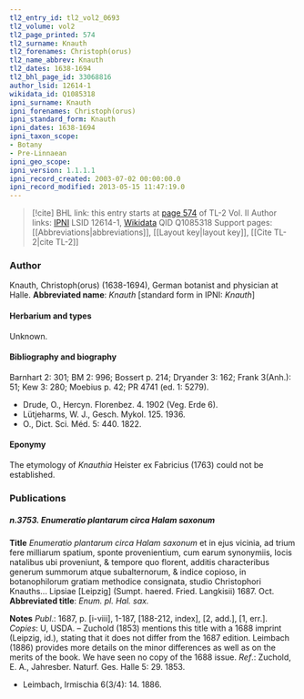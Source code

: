 ```yaml
---
tl2_entry_id: tl2_vol2_0693
tl2_volume: vol2
tl2_page_printed: 574
tl2_surname: Knauth
tl2_forenames: Christoph(orus)
tl2_name_abbrev: Knauth
tl2_dates: 1638-1694
tl2_bhl_page_id: 33068816
author_lsid: 12614-1
wikidata_id: Q1085318
ipni_surname: Knauth
ipni_forenames: Christoph(orus)
ipni_standard_form: Knauth
ipni_dates: 1638-1694
ipni_taxon_scope: 
- Botany
- Pre-Linnaean
ipni_geo_scope: 
ipni_version: 1.1.1.1
ipni_record_created: 2003-07-02 00:00:00.0
ipni_record_modified: 2013-05-15 11:47:19.0
---
```


> [!cite] BHL link: this entry starts at [page 574](https://www.biodiversitylibrary.org/page/33068816) of TL-2 Vol. II
> Author links: [IPNI](https://www.ipni.org/a/12614-1) LSID 12614-1, [Wikidata](https://www.wikidata.org/wiki/Q1085318) QID Q1085318
> Support pages: [[Abbreviations|abbreviations]], [[Layout key|layout key]], [[Cite TL-2|cite TL-2]]

### Author

Knauth, Christoph(orus) (1638-1694), German botanist and physician at Halle. 
**Abbreviated name**: *Knauth* \[standard form in IPNI: *Knauth*\]

#### Herbarium and types

Unknown.

#### Bibliography and biography

Barnhart 2: 301; BM 2: 996; Bossert p. 214; Dryander 3: 162; Frank 3(Anh.): 51; Kew 3: 280; Moebius p. 42; PR 4741 (ed. 1: 5279).
- Drude, O., Hercyn. Florenbez. 4. 1902 (Veg. Erde 6).
- Lütjeharms, W. J., Gesch. Mykol. 125. 1936.
- O., Dict. Sci. Méd. 5: 440. 1822.

#### Eponymy

The etymology of *Knauthia* Heister ex Fabricius (1763) could not be established.

### Publications

##### n.3753. Enumeratio plantarum circa Halam saxonum

**Title**
*Enumeratio plantarum circa Halam saxonum* et in ejus vicinia, ad trium fere milliarum spatium, sponte provenientium, cum earum synonymiis, locis natalibus ubi proveniunt, & tempore quo florent, additis characteribus generum summorum atque subalternorum, & indice copioso, in botanophilorum gratiam methodice consignata, studio Christophori Knauths... Lipsiae \[Leipzig\] (Sumpt. haered. Fried. Langkisii) 1687. Oct.
**Abbreviated title**: *Enum. pl. Hal. sax.*

**Notes**
*Publ*.: 1687, p. \[i-viii\], 1-187, \[188-212, index\], \[2, add.\], \[1, err.\]. *Copies*: U, USDA. – Zuchold (1853) mentions this title with a 1688 imprint (Leipzig, id.), stating that it does not differ from the 1687 edition. Leimbach (1886) provides more details on the minor differences as well as on the merits of the book. We have seen no copy of the 1688 issue.
*Ref*.: Zuchold, E. A., Jahresber. Naturf. Ges. Halle 5: 29. 1853.
- Leimbach, Irmischia 6(3/4): 14. 1886.

